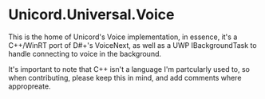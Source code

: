 # Unicord.Universal.Voice
This is the home of Unicord's Voice implementation, in essence, it's a C++/WinRT port of D#+'s VoiceNext, as well as a UWP IBackgroundTask to handle connecting to voice in the background.

It's important to note that C++ isn't a language I'm partcularly used to, so when contributing, please keep this in mind, and add comments where appropreate.